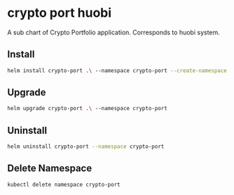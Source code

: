 # crypto port huobi

A sub chart of Crypto Portfolio application. Corresponds to huobi system.

## Install

```bash
helm install crypto-port .\ --namespace crypto-port --create-namespace
```

## Upgrade

```bash
helm upgrade crypto-port .\ --namespace crypto-port
```

## Uninstall

```bash
helm uninstall crypto-port --namespace crypto-port
```

## Delete Namespace

```bash
kubectl delete namespace crypto-port
```